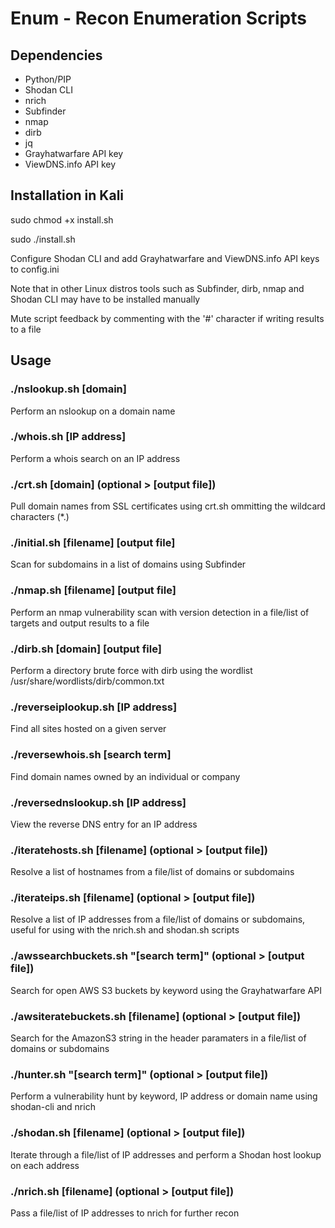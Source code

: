 # Enum - Recon Enumeration Scripts

## Dependencies

- Python/PIP
- Shodan CLI
- nrich
- Subfinder
- nmap
- dirb
- jq
- Grayhatwarfare API key
- ViewDNS.info API key

## Installation in Kali

sudo chmod +x install.sh

sudo ./install.sh

Configure Shodan CLI and add Grayhatwarfare and ViewDNS.info API keys to config.ini

Note that in other Linux distros tools such as Subfinder, dirb, nmap and Shodan CLI may have to be installed manually

Mute script feedback by commenting with the '#' character if writing results to a file

## Usage

### ./nslookup.sh [domain]

Perform an nslookup on a domain name

### ./whois.sh [IP address]

Perform a whois search on an IP address

### ./crt.sh [domain] (optional > [output file])

Pull domain names from SSL certificates using crt.sh ommitting the wildcard characters (*.)

### ./initial.sh [filename] [output file]

Scan for subdomains in a list of domains using Subfinder

### ./nmap.sh [filename] [output file]

Perform an nmap vulnerability scan with version detection in a file/list of targets and output results to a file

### ./dirb.sh [domain] [output file]

Perform a directory brute force with dirb using the wordlist /usr/share/wordlists/dirb/common.txt

### ./reverseiplookup.sh [IP address]

Find all sites hosted on a given server

### ./reversewhois.sh [search term]

Find domain names owned by an individual or company

### ./reversednslookup.sh [IP address]

View the reverse DNS entry for an IP address

### ./iteratehosts.sh [filename] (optional > [output file])

Resolve a list of hostnames from a file/list of domains or subdomains

### ./iterateips.sh [filename] (optional > [output file])

Resolve a list of IP addresses from a file/list of domains or subdomains, useful for using with the nrich.sh and shodan.sh scripts

### ./awssearchbuckets.sh "[search term]" (optional > [output file])

Search for open AWS S3 buckets by keyword using the Grayhatwarfare API

### ./awsiteratebuckets.sh [filename] (optional > [output file])

Search for the AmazonS3 string in the header paramaters in a file/list of domains or subdomains

### ./hunter.sh "[search term]" (optional > [output file])

Perform a vulnerability hunt by keyword, IP address or domain name using shodan-cli and nrich

### ./shodan.sh [filename] (optional > [output file])

Iterate through a file/list of IP addresses and perform a Shodan host lookup on each address

### ./nrich.sh [filename] (optional > [output file])

Pass a file/list of IP addresses to nrich for further recon
